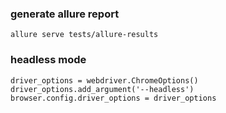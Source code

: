 ### generate allure report
```
allure serve tests/allure-results
```
### headless mode
```
driver_options = webdriver.ChromeOptions()
driver_options.add_argument('--headless')
browser.config.driver_options = driver_options
```